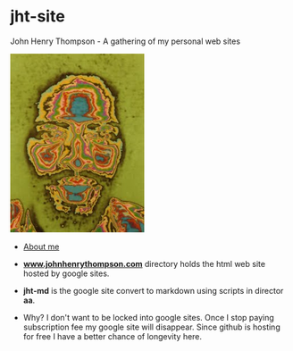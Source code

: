 # jht-site

John Henry Thompson - A gathering of my personal web sites

[![](jht-md/_/rsrc/1295207567308/the-art-of-learning/reflections/colorized-jht-height=320&width=240.jpg)](http://www.johnhenrythompson.com/the-art-of-learning/reflections/colorized-jht.jpg?attredirects=0)

- [About me](jht-md/README.md)

- **www.johnhenrythompson.com** directory holds the html web site hosted by google sites.
- **jht-md** is the google site convert to markdown using scripts in director **aa**.
- Why? I don't want to be locked into google sites. Once I stop paying subscription fee my google site will disappear. Since github is hosting for free I have a better chance of longevity here.
